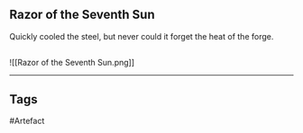 ## Razor of the Seventh Sun
Quickly cooled the steel,
but never could it forget
the heat of the forge.
## 
![[Razor of the Seventh Sun.png]]

---
## Tags
#Artefact